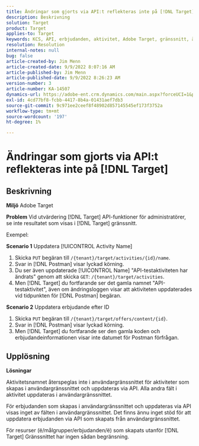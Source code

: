 ```yaml
---
title: Ändringar som gjorts via API:t reflekteras inte på [!DNL Target]
description: Beskrivning
solution: Target
product: Target
applies-to: Target
keywords: KCS, API, erbjudanden, aktivitet, Adobe Target, gränssnitt, ändringar
resolution: Resolution
internal-notes: null
bug: false
article-created-by: Jim Menn
article-created-date: 9/9/2022 8:07:16 AM
article-published-by: Jim Menn
article-published-date: 9/9/2022 8:26:23 AM
version-number: 3
article-number: KA-14507
dynamics-url: https://adobe-ent.crm.dynamics.com/main.aspx?forceUCI=1&pagetype=entityrecord&etn=knowledgearticle&id=ccc21268-1630-ed11-9db1-0022480866ad
exl-id: 4cd77bf8-fcbb-4417-8b4a-01431aef7db3
source-git-commit: 9c971ee2ceef8f48902d857145545ef173f3752a
workflow-type: tm+mt
source-wordcount: '197'
ht-degree: 1%

---
```


# Ändringar som gjorts via API:t reflekteras inte på [!DNL Target]

## Beskrivning


<b>Miljö</b>
Adobe Target

<b>Problem</b>
Vid utvärdering [!DNL Target] API-funktioner för administratörer, se inte resultatet som visas i [!DNL Target] gränssnitt.

Exempel:

<b>Scenario 1</b>
Uppdatera [!UICONTROL Activity Name]

1. Skicka `PUT` begäran till `/{tenant}/target/activities/{id}/name`.
2. Svar in [!DNL Postman] visar lyckad körning.
3. Du ser även uppdaterade [!UICONTROL Name] &quot;API-testaktiviteten har ändrats&quot; genom att skicka `GET`: `/{tenant}/target/activities`.
4. Men [!DNL Target] du fortfarande ser det gamla namnet &quot;API-testaktivitet&quot;, även om ändringsloggen visar att aktiviteten uppdaterades vid tidpunkten för [!DNL Postman] begäran.


<b>Scenario 2</b>
Uppdatera erbjudande efter ID

1. Skicka `PUT` begäran till `/{tenant}/target/offers/content/{id}`.
2. Svar in [!DNL Postman] visar lyckad körning.
3. Men [!DNL Target] du fortfarande ser den gamla koden och erbjudandeinformationen visar inte datumet för Postman förfrågan.







## Upplösning


<b>Lösningar</b>

Aktivitetsnamnet återspeglas inte i användargränssnittet för aktiviteter som skapas i användargränssnittet och uppdateras via API. Alla andra fält i aktivitet uppdateras i användargränssnittet.

För erbjudanden som skapas i användargränssnittet och uppdateras via API visas inget av fälten i användargränssnittet. Det finns ännu inget stöd för att uppdatera erbjudanden via API som skapats från användargränssnittet.

För resurser (ё/målgrupper/erbjudanden/ё) som skapats utanför [!DNL Target] Gränssnittet har ingen sådan begränsning.
